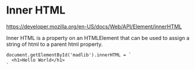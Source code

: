 # Inner HTML

https://developer.mozilla.org/en-US/docs/Web/API/Element/innerHTML

Inner HTML is a property on an HTMLElement that can be used to assign a
string of html to a parent html property.

```
document.getElementById('madlib').innerHTML = `
  <h1>Hello World</h1>
`
```
